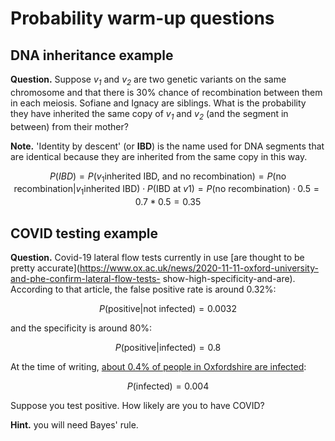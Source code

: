 # Probability warm-up questions

## DNA inheritance example

**Question.** Suppose <em>v<sub>1</sub></em> and <em>v<sub>2</sub></em> are two genetic variants on
the same chromosome and that there is 30% chance of recombination between them in each meiosis.
Sofiane and Ignacy are siblings. What is the probability they have inherited the same copy of
<em>v<sub>1</sub></em> and <em>v<sub>2</sub></em> (and the segment in between) from their mother?

**Note.** 'Identity by descent' (or **IBD**) is the name used for DNA segments that are identical
because they are inherited from the same copy in this way.

$$ P(IBD) = P(v_1 \text{inherited IBD, and no recombination}) = P(\text{no recombination}|v_1
\text{inherited IBD}) \cdot P(\text{IBD at $v1$}) = P(\text{no recombination}) \cdot 0.5 = 0.7 *
0.5 = 0.35 $$

## COVID testing example

**Question.** Covid-19 lateral flow tests currently in use [are thought to be pretty
accurate](https://www.ox.ac.uk/news/2020-11-11-oxford-university-and-phe-confirm-lateral-flow-tests-
 show-high-specificity-and-are). According to that article, the false positive rate is around 0.32%:

$$ P(\text{positive}|\text{not infected}) = 0.0032 $$

and the specificity is around 80%:

$$ P(\text{positive}|\text{infected}) = 0.8 $$

At the time of writing, [about 0.4% of people in Oxfordshire are infected](https://phdashboard.oxfordshire.gov.uk):

$$ P(\text{infected}) = 0.004 $$

Suppose you test positive.  How likely are you to have COVID?

**Hint.** you will need Bayes' rule.

